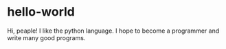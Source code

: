 # hello-world
Hi, peaple!
I like the python language. I hope to become a programmer and write many good programs.
